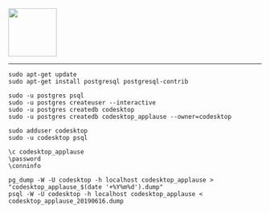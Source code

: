 <div>
  <img height="96px" src="https://assets-zeta.vercel.app/snippets/postgresql.png">
</div>

---

```
sudo apt-get update
sudo apt-get install postgresql postgresql-contrib
```

```
sudo -u postgres psql
sudo -u postgres createuser --interactive
sudo -u postgres createdb codesktop
sudo -u postgres createdb codesktop_applause --owner=codesktop
```

```
sudo adduser codesktop
sudo -u codesktop psql
```

```
\c codesktop_applause
\password
\conninfo
```

```
pg_dump -W -U codesktop -h localhost codesktop_applause > "codesktop_applause_$(date '+%Y%m%d').dump"
psql -W -U codesktop -h localhost codesktop_applause < codesktop_applause_20190616.dump
```
